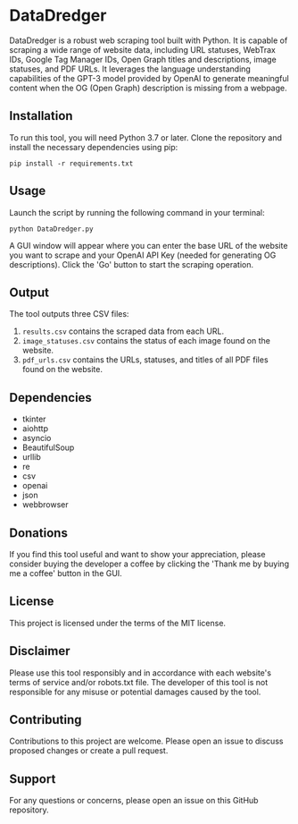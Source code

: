 # DataDredger

DataDredger is a robust web scraping tool built with Python. It is capable of scraping a wide range of website data, including URL statuses, WebTrax IDs, Google Tag Manager IDs, Open Graph titles and descriptions, image statuses, and PDF URLs.
It leverages the language understanding capabilities of the GPT-3 model provided by OpenAI to generate meaningful content when the OG (Open Graph) description is missing from a webpage.

## Installation

To run this tool, you will need Python 3.7 or later. Clone the repository and install the necessary dependencies using pip:

```
pip install -r requirements.txt
```

## Usage

Launch the script by running the following command in your terminal:

```
python DataDredger.py
```

A GUI window will appear where you can enter the base URL of the website you want to scrape and your OpenAI API Key (needed for generating OG descriptions). Click the 'Go' button to start the scraping operation.

## Output

The tool outputs three CSV files:

1. `results.csv` contains the scraped data from each URL.
2. `image_statuses.csv` contains the status of each image found on the website.
3. `pdf_urls.csv` contains the URLs, statuses, and titles of all PDF files found on the website.

## Dependencies

- tkinter
- aiohttp
- asyncio
- BeautifulSoup
- urllib
- re
- csv
- openai
- json
- webbrowser

## Donations

If you find this tool useful and want to show your appreciation, please consider buying the developer a coffee by clicking the 'Thank me by buying me a coffee' button in the GUI.

## License

This project is licensed under the terms of the MIT license.

## Disclaimer

Please use this tool responsibly and in accordance with each website's terms of service and/or robots.txt file. The developer of this tool is not responsible for any misuse or potential damages caused by the tool.

## Contributing

Contributions to this project are welcome. Please open an issue to discuss proposed changes or create a pull request.

## Support

For any questions or concerns, please open an issue on this GitHub repository.
